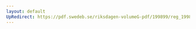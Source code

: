```yaml
---
layout: default
UpRedirect: https://pdf.swedeb.se/riksdagen-volumeG-pdf/199899/reg_199899/reg_199899_0214.pdf
---
```

